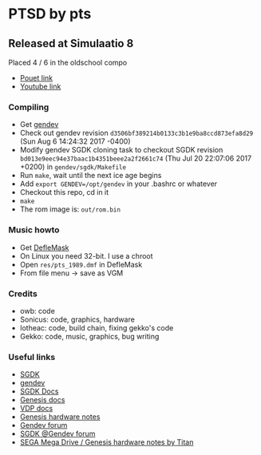 # PTSD by pts #
## Released at Simulaatio 8

Placed 4 / 6 in the oldschool compo

* [Pouet link](http://www.pouet.net/prod.php?which=76304)
* [Youtube link](https://www.youtube.com/watch?v=a-dsYxuuVTw)

### Compiling

* Get [gendev](https://github.com/kubilus1/gendev)
* Check out gendev revision `d3506bf389214b0133c3b1e9ba8ccd873efa8d29` (Sun Aug 6 14:24:32 2017 -0400)
* Modify gendev SGDK cloning task to checkout SGDK revision `bd013e9eec94e37baac1b4351beee2a2f2661c74` (Thu Jul 20 22:07:06 2017 +0200) in `gendev/sgdk/Makefile`
* Run `make`, wait until the next ice age begins
* Add `export GENDEV=/opt/gendev` in your .bashrc or whatever
* Checkout this repo, cd in it
* `make`
* The rom image is: `out/rom.bin`

### Music howto

* Get [DefleMask](http://www.deflemask.com/)
* On Linux you need 32-bit. I use a chroot
* Open `res/pts_1989.dmf` in DefleMask
* From file menu -> save as VGM

### Credits

* owb: code
* Sonicus: code, graphics, hardware
* lotheac: code, build chain, fixing gekko's code
* Gekko: code, music, graphics, bug writing

### Useful links ###
* [SGDK](https://github.com/Stephane-D/SGDK)
* [gendev](https://github.com/kubilus1/gendev)
* [SGDK Docs](https://jerenevalainen.fi/~sonicus/sgdk/doc/)
* [Genesis docs](https://emu-docs.org/Genesis/sega2f.htm)
* [VDP docs](https://emudocs.org/Genesis/Graphics/genvdp.txt)
* [Genesis hardware notes](https://emu-docs.org/Genesis/gen-hw.txt)
* [Gendev forum](http://gendev.spritesmind.net/forum/)
* [SGDK @Gendev forum](http://gendev.spritesmind.net/forum/viewforum.php?f=19)
* [SEGA Mega Drive / Genesis hardware notes by Titan](https://docs.google.com/document/d/1ST9GbFfPnIjLT5loytFCm3pB0kWQ1Oe34DCBBV8saY8/pub)

